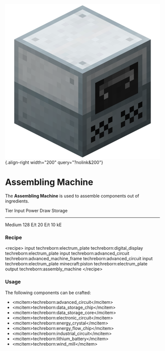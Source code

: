 ![Assembling Machine](/media/mods/techreborn/assembling_machine.png){.align-right width="200" query="?nolink&200"}

# Assembling Machine

The **Assembling Machine** is used to assemble components out of ingredients.

  Tier     Input     Power Draw   Storage
  -------- --------- ------------ ---------
  Medium   128 E/t   20 E/t       10 kE

### Recipe

\<recipe\> input techreborn:electrum_plate techreborn:digital_display techreborn:electrum_plate input techreborn:advanced_circuit techreborn:advanced_machine_frame techreborn:advanced_circuit input techreborn:electrum_plate minecraft:piston techreborn:electrum_plate output techreborn:assembly_machine \</recipe\>

### Usage

The following components can be crafted:

- \<mcitem\>techreborn:advanced_circuit\</mcitem\>
- \<mcitem\>techreborn:data_storage_chip\</mcitem\>
- \<mcitem\>techreborn:data_storage_core\</mcitem\>
- \<mcitem\>techreborn:electronic_circuit\</mcitem\>
- \<mcitem\>techreborn:energy_crystal\</mcitem\>
- \<mcitem\>techreborn:energy_flow_chip\</mcitem\>
- \<mcitem\>techreborn:industrial_circuit\</mcitem\>
- \<mcitem\>techreborn:lithium_battery\</mcitem\>
- \<mcitem\>techreborn:wind_mill\</mcitem\>
